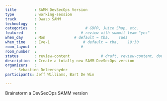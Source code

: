 ```yaml
---
title        : SAMM DevSecOps Version
type         : working-session
track        : Owasp SAMM
technology   :
categories   :                      # GDPR, Juice Shop, etc.
featured     :                    # review with summit team "yes"
when_day     : Mon             # default = tba,    Tues
when_time    : Eve-1               # default = tba,    19:30
room_layout  :                    #
room_number  :
status       : review-content              # draft, review-content, done
description  : Create a totally new SAMM DevSecOps version
organizers   :
    - Sebastien Deleersnyder
participants: Jeff Williams, Bart De Win

---
```


Brainstorm a DevSecOps SAMM version
